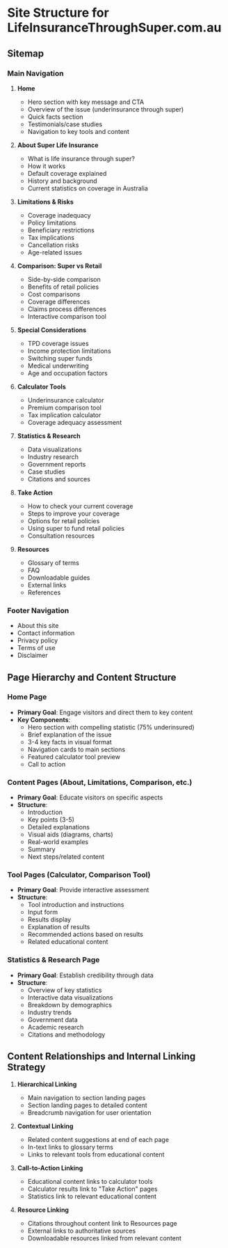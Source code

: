# Site Structure for LifeInsuranceThroughSuper.com.au

## Sitemap

### Main Navigation
1. **Home**
   - Hero section with key message and CTA
   - Overview of the issue (underinsurance through super)
   - Quick facts section
   - Testimonials/case studies
   - Navigation to key tools and content

2. **About Super Life Insurance**
   - What is life insurance through super?
   - How it works
   - Default coverage explained
   - History and background
   - Current statistics on coverage in Australia

3. **Limitations & Risks**
   - Coverage inadequacy
   - Policy limitations
   - Beneficiary restrictions
   - Tax implications
   - Cancellation risks
   - Age-related issues

4. **Comparison: Super vs Retail**
   - Side-by-side comparison
   - Benefits of retail policies
   - Cost comparisons
   - Coverage differences
   - Claims process differences
   - Interactive comparison tool

5. **Special Considerations**
   - TPD coverage issues
   - Income protection limitations
   - Switching super funds
   - Medical underwriting
   - Age and occupation factors

6. **Calculator Tools**
   - Underinsurance calculator
   - Premium comparison tool
   - Tax implication calculator
   - Coverage adequacy assessment

7. **Statistics & Research**
   - Data visualizations
   - Industry research
   - Government reports
   - Case studies
   - Citations and sources

8. **Take Action**
   - How to check your current coverage
   - Steps to improve your coverage
   - Options for retail policies
   - Using super to fund retail policies
   - Consultation resources

9. **Resources**
   - Glossary of terms
   - FAQ
   - Downloadable guides
   - External links
   - References

### Footer Navigation
- About this site
- Contact information
- Privacy policy
- Terms of use
- Disclaimer

## Page Hierarchy and Content Structure

### Home Page
- **Primary Goal**: Engage visitors and direct them to key content
- **Key Components**:
  - Hero section with compelling statistic (75% underinsured)
  - Brief explanation of the issue
  - 3-4 key facts in visual format
  - Navigation cards to main sections
  - Featured calculator tool preview
  - Call to action

### Content Pages (About, Limitations, Comparison, etc.)
- **Primary Goal**: Educate visitors on specific aspects
- **Structure**:
  - Introduction
  - Key points (3-5)
  - Detailed explanations
  - Visual aids (diagrams, charts)
  - Real-world examples
  - Summary
  - Next steps/related content

### Tool Pages (Calculator, Comparison Tool)
- **Primary Goal**: Provide interactive assessment
- **Structure**:
  - Tool introduction and instructions
  - Input form
  - Results display
  - Explanation of results
  - Recommended actions based on results
  - Related educational content

### Statistics & Research Page
- **Primary Goal**: Establish credibility through data
- **Structure**:
  - Overview of key statistics
  - Interactive data visualizations
  - Breakdown by demographics
  - Industry trends
  - Government data
  - Academic research
  - Citations and methodology

## Content Relationships and Internal Linking Strategy

1. **Hierarchical Linking**
   - Main navigation to section landing pages
   - Section landing pages to detailed content
   - Breadcrumb navigation for user orientation

2. **Contextual Linking**
   - Related content suggestions at end of each page
   - In-text links to glossary terms
   - Links to relevant tools from educational content

3. **Call-to-Action Linking**
   - Educational content links to calculator tools
   - Calculator results link to "Take Action" pages
   - Statistics link to relevant educational content

4. **Resource Linking**
   - Citations throughout content link to Resources page
   - External links to authoritative sources
   - Downloadable resources linked from relevant content
